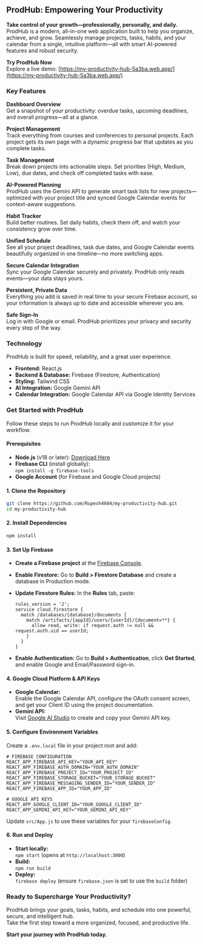 ## ProdHub: Empowering Your Productivity

**Take control of your growth—professionally, personally, and daily.**  
ProdHub is a modern, all-in-one web application built to help you organize, achieve, and grow. Seamlessly manage projects, tasks, habits, and your calendar from a single, intuitive platform—all with smart AI-powered features and robust security.

**Try ProdHub Now**  
Explore a live demo: [https://my-productivity-hub-5a3ba.web.app/](https://my-productivity-hub-5a3ba.web.app/)

### Key Features

**Dashboard Overview**  
Get a snapshot of your productivity: overdue tasks, upcoming deadlines, and overall progress—all at a glance.

**Project Management**  
Track everything from courses and conferences to personal projects. Each project gets its own page with a dynamic progress bar that updates as you complete tasks.

**Task Management**  
Break down projects into actionable steps. Set priorities (High, Medium, Low), due dates, and check off completed tasks with ease.

**AI-Powered Planning**  
ProdHub uses the Gemini API to generate smart task lists for new projects—optimized with your project title and synced Google Calendar events for context-aware suggestions.

**Habit Tracker**  
Build better routines. Set daily habits, check them off, and watch your consistency grow over time.

**Unified Schedule**  
See all your project deadlines, task due dates, and Google Calendar events beautifully organized in one timeline—no more switching apps.

**Secure Calendar Integration**  
Sync your Google Calendar securely and privately. ProdHub only reads events—your data stays yours.

**Persistent, Private Data**  
Everything you add is saved in real time to your secure Firebase account, so your information is always up to date and accessible wherever you are.

**Safe Sign-In**  
Log in with Google or email. ProdHub prioritizes your privacy and security every step of the way.

### Technology

ProdHub is built for speed, reliability, and a great user experience.

- **Frontend:** React.js
- **Backend & Database:** Firebase (Firestore, Authentication)
- **Styling:** Tailwind CSS
- **AI Integration:** Google Gemini API
- **Calendar Integration:** Google Calendar API via Google Identity Services

### Get Started with ProdHub

Follow these steps to run ProdHub locally and customize it for your workflow.

#### Prerequisites

- **Node.js** (v18 or later): [Download Here](https://nodejs.org/)
- **Firebase CLI** (install globally):  
  `npm install -g firebase-tools`
- **Google Account** (for Firebase and Google Cloud projects)

#### 1. Clone the Repository

```sh
git clone https://github.com/Rupesh4604/my-productivity-hub.git
cd my-productivity-hub
```

#### 2. Install Dependencies

```sh
npm install
```

#### 3. Set Up Firebase

- **Create a Firebase project** at the [Firebase Console](https://console.firebase.google.com/).
- **Enable Firestore:** Go to **Build > Firestore Database** and create a database in Production mode.
- **Update Firestore Rules:** In the **Rules** tab, paste:

  ```
  rules_version = '2';
  service cloud.firestore {
    match /databases/{database}/documents {
      match /artifacts/{appId}/users/{userId}/{document=**} {
        allow read, write: if request.auth != null && request.auth.uid == userId;
      }
    }
  }
  ```

- **Enable Authentication:** Go to **Build > Authentication**, click **Get Started**, and enable Google and Email/Password sign-in.

#### 4. Google Cloud Platform & API Keys

- **Google Calendar:**  
  Enable the Google Calendar API, configure the OAuth consent screen, and get your Client ID using the project documentation.
- **Gemini API:**  
  Visit [Google AI Studio](https://aistudio.google.com/) to create and copy your Gemini API key.

#### 5. Configure Environment Variables

Create a `.env.local` file in your project root and add:

```env
# FIREBASE CONFIGURATION
REACT_APP_FIREBASE_API_KEY="YOUR_API_KEY"
REACT_APP_FIREBASE_AUTH_DOMAIN="YOUR_AUTH_DOMAIN"
REACT_APP_FIREBASE_PROJECT_ID="YOUR_PROJECT_ID"
REACT_APP_FIREBASE_STORAGE_BUCKET="YOUR_STORAGE_BUCKET"
REACT_APP_FIREBASE_MESSAGING_SENDER_ID="YOUR_SENDER_ID"
REACT_APP_FIREBASE_APP_ID="YOUR_APP_ID"

# GOOGLE API KEYS
REACT_APP_GOOGLE_CLIENT_ID="YOUR_GOOGLE_CLIENT_ID"
REACT_APP_GEMINI_API_KEY="YOUR_GEMINI_API_KEY"
```

Update `src/App.js` to use these variables for your `firebaseConfig`.

#### 6. Run and Deploy

- **Start locally:**  
  `npm start` (opens at `http://localhost:3000`)
- **Build:**  
  `npm run build`
- **Deploy:**  
  `firebase deploy` (ensure `firebase.json` is set to use the `build` folder)

### Ready to Supercharge Your Productivity?

ProdHub brings your goals, tasks, habits, and schedule into one powerful, secure, and intelligent hub.  
Take the first step toward a more organized, focused, and productive life.

**Start your journey with ProdHub today.**
